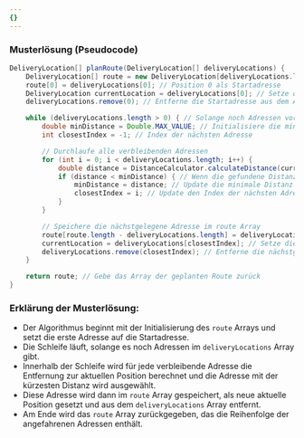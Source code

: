 ```yaml
---
{}
---
```

### Musterlösung (Pseudocode)

```java
DeliveryLocation[] planRoute(DeliveryLocation[] deliveryLocations) {
    DeliveryLocation[] route = new DeliveryLocation[deliveryLocations.length]; // Array für die Route
    route[0] = deliveryLocations[0]; // Position 0 als Startadresse
    DeliveryLocation currentLocation = deliveryLocations[0]; // Setze die aktuelle Position auf die Startadresse
    deliveryLocations.remove(0); // Entferne die Startadresse aus dem Array der noch anzufahrenden Adressen

    while (deliveryLocations.length > 0) { // Solange noch Adressen vorhanden sind
        double minDistance = Double.MAX_VALUE; // Initialisiere die minimale Distanz
        int closestIndex = -1; // Index der nächsten Adresse

        // Durchlaufe alle verbleibenden Adressen
        for (int i = 0; i < deliveryLocations.length; i++) {
            double distance = DistanceCalculator.calculateDistance(currentLocation, deliveryLocations[i]); // Berechne die Distanz
            if (distance < minDistance) { // Wenn die gefundene Distanz kleiner ist als die minimale Distanz
                minDistance = distance; // Update die minimale Distanz
                closestIndex = i; // Update den Index der nächsten Adresse
            }
        }

        // Speichere die nächstgelegene Adresse im route Array
        route[route.length - deliveryLocations.length] = deliveryLocations[closestIndex];
        currentLocation = deliveryLocations[closestIndex]; // Setze die aktuelle Position auf die nächstgelegene Adresse
        deliveryLocations.remove(closestIndex); // Entferne die nächstgelegene Adresse aus dem Array
    }

    return route; // Gebe das Array der geplanten Route zurück
}
```

### Erklärung der Musterlösung:

- Der Algorithmus beginnt mit der Initialisierung des `route` Arrays und setzt die erste Adresse auf die Startadresse.
- Die Schleife läuft, solange es noch Adressen im `deliveryLocations` Array gibt.
- Innerhalb der Schleife wird für jede verbleibende Adresse die Entfernung zur aktuellen Position berechnet und die Adresse mit der kürzesten Distanz wird ausgewählt.
- Diese Adresse wird dann im `route` Array gespeichert, als neue aktuelle Position gesetzt und aus dem `deliveryLocations` Array entfernt.
- Am Ende wird das `route` Array zurückgegeben, das die Reihenfolge der angefahrenen Adressen enthält.